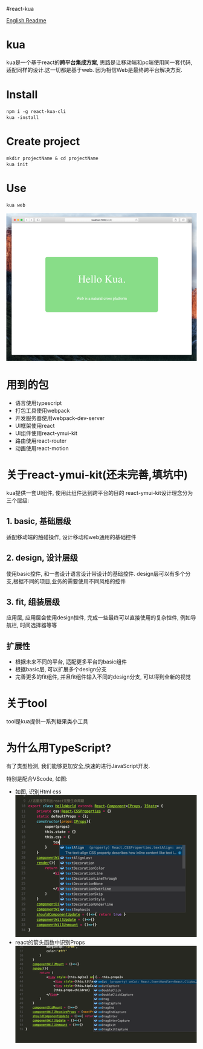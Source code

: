 #react-kua

[English Readme](./README.md)
# kua
kua是一个基于react的**跨平台集成方案**, 思路是让移动端和pc端使用同一套代码, 适配同样的设计.这一切都是基于web.
因为相信Web是最终跨平台解决方案.


# Install
```
npm i -g react-kua-cli
kua -install
```

# Create project
```
mkdir projectName & cd projectName
kua init
```

# Use
```
kua web
```

![](markdownImage/2017-01-31-17-02-39.png)

# 用到的包
- 语言使用typescript
- 打包工具使用webpack
- 开发服务器使用webpack-dev-server
- UI框架使用react
- UI组件使用react-ymui-kit
- 路由使用react-router
- 动画使用react-motion

# 关于react-ymui-kit(还未完善,填坑中)
kua提供一套UI组件, 使用此组件达到跨平台的目的
react-ymui-kit设计理念分为三个层级:

## 1. basic, 基础层级
适配移动端的触碰操作, 设计移动和web通用的基础控件

## 2. design, 设计层级
使用basic控件, 和一套设计语言设计带设计的基础控件.
design层可以有多个分支,根据不同的项目,业务的需要使用不同风格的控件

## 3. fit, 组装层级
应用层, 应用层会使用design控件, 完成一些最终可以直接使用的复杂控件, 例如导航栏, 时间选择器等等

## 扩展性
- 根据未来不同的平台, 适配更多平台的basic组件
- 根据basic层, 可以扩展多个design分支
- 完善更多的fit组件, 并且fit组件输入不同的design分支, 可以得到全新的视觉

# 关于tool
tool是kua提供一系列糖果类小工具

# 为什么用TypeScript?
有了类型检测, 我们能够更加安全,快速的进行JavaScript开发.

特别是配合VScode, 如图:

- 如图, 识别Html css
![如图, 识别Html css](markdownImage/2017-01-31-16-20-31.png)
- react的箭头函数中识别Props
![react的标签中识别Props](markdownImage/2017-01-31-16-45-58.png)